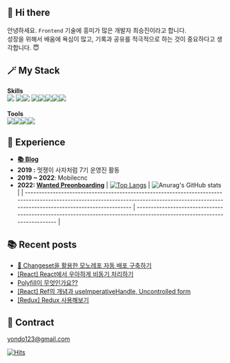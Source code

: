## 👋 Hi there

안녕하세요. `Frontend` 기술에 흥미가 많은 개발자 최승진이라고 합니다.  
성장을 위해서 배움에 욕심이 많고, 기록과 공유를 적극적으로 하는 것이 중요하다고 생각합니다. 😇

## 🪄 My Stack

**Skills**  
<img src="https://img.shields.io/badge/HTML5-fff?style=for-the-badge&logo=HTML5&logoColor=ff5e57">
<img src="https://img.shields.io/badge/CSS3-fff?style=for-the-badge&logo=CSS3&logoColor=4bcffa"><img src="https://img.shields.io/badge/javascript-fff?style=for-the-badge&logo=javascript&logoColor=ffd32a">
<img src="https://img.shields.io/badge/jQuery-fff?style=for-the-badge&logo=jQuery&logoColor=c56cf0"><img src="https://img.shields.io/badge/typescript-fff?style=for-the-badge&logo=typescript&logoColor=3178C6"><img src="https://img.shields.io/badge/React-fff?style=for-the-badge&logo=React&logoColor=0fbcf9"><img src="https://img.shields.io/badge/Next.js-fff?style=for-the-badge&logo=Next.js&logoColor=000"><img src="https://img.shields.io/badge/Node.js-fff?style=for-the-badge&logo=Node.js&logoColor=339933">
</br></br>
**Tools**  
<img src="https://img.shields.io/badge/Visual Studio Code-fff?style=for-the-badge&logo=Visual Studio Code&logoColor=34ace0"><img src="https://img.shields.io/badge/WebStorm-fff?style=for-the-badge&logo=WebStorm&logoColor=000"><img src="https://img.shields.io/badge/Heroku-fff?style=for-the-badge&logo=Heroku&logoColor=575fcf"><img src="https://img.shields.io/badge/Notion-fff?style=for-the-badge&logo=Notion&logoColor=4b4b4b">

## 🏃 Experience

- **[📚 Blog](https://jinyisland.kr)**
- **2019 :** 멋쟁이 사자처럼 7기 운영진 활동
- **2019 ~ 2022**: Mobilecnc
- **2022: [Wanted Preonboarding](https://github.com/orgs/preonboarding-FE-6team/repositories)**
  | [![Top Langs](https://github-readme-stats.vercel.app/api/top-langs/?username=yondo123&exclude_repo=yondo123.github.io&layout=compact&theme=vue)](https://github.com/anuraghazra/github-readme-stats) | ![Anurag's GitHub stats](https://github-readme-stats.vercel.app/api?username=yondo123&show_icons=true&theme=vue) |
  | ------------------------------------------------------------------------------------------------------------------------------------------------------------------------------------------ | ----------------------------------------------------------------------------------------------------------------------- |

## 📚 Recent posts

<!-- BLOG-POST-LIST:START -->
- [🦋 Changeset을 활용한 모노레포 자동 배포 구축하기](https://jinyisland.kr/post/changeset/)
- [[React] React에서 우아하게 비동기 처리하기](https://jinyisland.kr/post/react-awesome-fetching/)
- [Polyfill이 무엇인가요??](https://jinyisland.kr/post/polyfill-and-babel/)
- [[React] Ref의 개념과 useImperativeHandle, Uncontrolled form](https://jinyisland.kr/post/react-ref/)
- [[Redux] Redux 사용해보기](https://jinyisland.kr/post/redux/)
<!-- BLOG-POST-LIST:END -->

## 📨 Contract

<yondo123@gmail.com>

[![Hits](https://hits.seeyoufarm.com/api/count/incr/badge.svg?url=https%3A%2F%2Fgithub.com%2Fyondo123&count_bg=%23546DE5&title_bg=%23FFFFFF&icon=&icon_color=%23E7E7E7&title=%F0%9F%91%8B&edge_flat=false)](https://hits.seeyoufarm.com)
